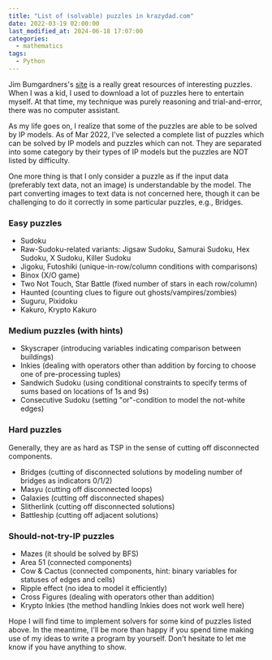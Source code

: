 ```yaml
---
title: "List of (solvable) puzzles in krazydad.com"
date: 2022-03-19 02:00:00
last_modified_at: 2024-06-18 17:07:00
categories:
  - mathematics
tags:
  - Python
---
```



Jim Bumgardners's [site](https://krazydad.com) is a really great resources of interesting puzzles. When I was a kid, I used to download a lot of puzzles here to entertain myself. At that time, my technique was purely reasoning and trial-and-error, there was no computer assistant.

As my life goes on, I realize that some of the puzzles are able to be solved by IP models. As of Mar 2022, I've selected a complete list of puzzles which can be solved by IP models and puzzles which can not. They are separated into some category by their types of IP models but the puzzles are NOT listed by difficulty.

One more thing is that I only consider a puzzle as if the input data (preferably text data, not an image) is understandable by the model. The part converting images to text data is not concerned here, though it can be challenging to do it correctly in some particular puzzles, e.g., Bridges.

### Easy puzzles
- Sudoku
- Raw-Sudoku-related variants: Jigsaw Sudoku, Samurai Sudoku, Hex Sudoku, X Sudoku, Killer Sudoku
- Jigoku, Futoshiki (unique-in-row/column conditions with comparisons)
- Binox (X/O game)
- Two Not Touch, Star Battle (fixed number of stars in each row/column)
- Haunted (counting clues to figure out ghosts/vampires/zombies)
- Suguru, Pixidoku
- Kakuro, Krypto Kakuro

### Medium puzzles (with hints)
- Skyscraper (introducing variables indicating comparison between buildings)
- Inkies (dealing with operators other than addition by forcing to choose one of pre-processing tuples)
- Sandwich Sudoku (using conditional constraints to specify terms of sums based on locations of 1s and 9s)
- Consecutive Sudoku (setting "or"-condition to model the not-white edges)

### Hard puzzles
Generally, they are as hard as TSP in the sense of cutting off disconnected components.
- Bridges (cutting of disconnected solutions by modeling number of bridges as indicators 0/1/2)
- Masyu (cutting off disconnected loops)
- Galaxies (cutting off disconnected shapes)
- Slitherlink (cutting off disconnected solutions)
- Battleship (cutting off adjacent solutions)

### Should-not-try-IP puzzles
- Mazes (it should be solved by BFS)
- Area 51 (connected components)
- Cow & Cactus (connected components, hint: binary variables for statuses of edges and cells)
- Ripple effect (no idea to model it efficiently)
- Cross Figures (dealing with operators other than addition)
- Krypto Inkies (the method handling Inkies does not work well here)


Hope I will find time to implement solvers for some kind of puzzles listed above. In the meantime, I'll be more than happy if you spend time making use of my ideas to write a program by yourself. Don't hesitate to let me know if you have anything to show.
